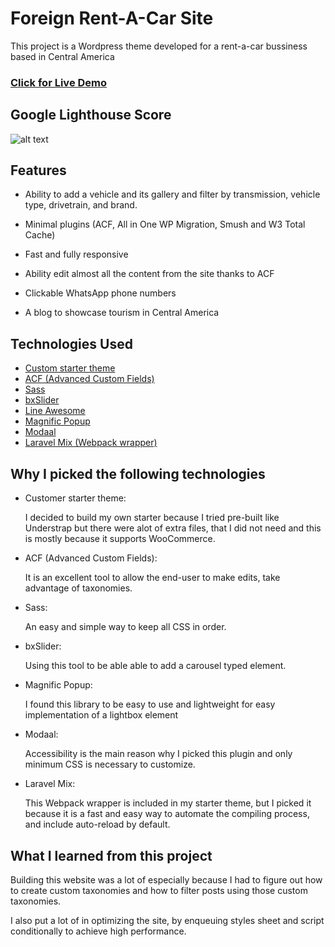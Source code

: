 # Foreign Rent-A-Car Site

This project is a Wordpress theme developed for a rent-a-car bussiness based in Central America

### [Click for Live Demo](https://rcoto.club/)

## Google Lighthouse Score

![alt text](https://i.imgur.com/pZqOuYk.png "Google Lighthouse Score")

## Features

- Ability to add a vehicle and its gallery and filter by transmission, vehicle type, drivetrain, and brand.

- Minimal plugins (ACF, All in One WP Migration, Smush and W3 Total Cache)

- Fast and fully responsive

- Ability edit almost all the content from the site thanks to ACF

- Clickable WhatsApp phone numbers

- A blog to showcase tourism in Central America

## Technologies Used

- [Custom starter theme](https://github.com/Lvzbel/wp_starter_theme)
- [ACF (Advanced Custom Fields)](https://www.advancedcustomfields.com/)
- [Sass](https://sass-lang.com/)
- [bxSlider](https://bxslider.com/)
- [Line Awesome](https://icons8.com/line-awesome)
- [Magnific Popup](https://dimsemenov.com/plugins/magnific-popup/)
- [Modaal](https://humaan.com/modaal/)
- [Laravel Mix (Webpack wrapper)](https://laravel-mix.com/)

## Why I picked the following technologies

- Customer starter theme:

  I decided to build my own starter because I tried pre-built like Understrap but there were alot of extra files, that I did not need and this is mostly because it supports WooCommerce.

- ACF (Advanced Custom Fields):

  It is an excellent tool to allow the end-user to make edits, take advantage of taxonomies.

- Sass:

  An easy and simple way to keep all CSS in order.

- bxSlider:

  Using this tool to be able able to add a carousel typed element.

- Magnific Popup:

  I found this library to be easy to use and lightweight for easy implementation of a lightbox element

- Modaal:

  Accessibility is the main reason why I picked this plugin and only minimum CSS is necessary to customize.

- Laravel Mix:

  This Webpack wrapper is included in my starter theme, but I picked it because it is a fast and easy way to automate the compiling process, and include auto-reload by default.

## What I learned from this project

Building this website was a lot of especially because I had to figure out how to create custom taxonomies and how to filter posts using those custom taxonomies.

I also put a lot of in optimizing the site, by enqueuing styles sheet and script conditionally to achieve high performance.
